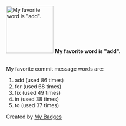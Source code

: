 <img src="https://github.com/my-badges/my-badges/blob/master/src/all-badges/favorite-word/favorite-word.png?raw=true" alt="My favorite word is &quot;add&quot;." title="My favorite word is &quot;add&quot;." width="128">
<strong>My favorite word is &quot;add&quot;.</strong>
<br><br>

My favorite commit message words are:

1. add (used 86 times)
2. for (used 68 times)
3. fix (used 49 times)
4. in (used 38 times)
5. to (used 37 times)


Created by <a href="https://github.com/my-badges/my-badges">My Badges</a>